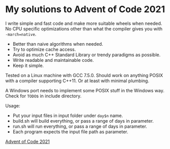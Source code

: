 My solutions to Advent of Code 2021
=======

I write simple and fast code and make more suitable wheels when needed. No CPU specific optimizations other than what the compiler gives you with `-march=native`.

* Better than naive algorithms when needed.
* Try to optimize cache access.
* Avoid as much C++ Standard Library or trendy paradigms as possible.
* Write readable and maintainable code.
* Keep it simple.

Tested on a Linux machine with GCC 7.5.0. Should work on anything POSIX with a compiler supporting C++11. Or at least with minimal plumbing.

A Windows port needs to implement some POSIX stuff in the Windows way. Check for `TODO`s in include directory.

Usage:
* Put your input files in input folder under `day$n` name.
* build.sh will build everything, or pass a range of days in parameter.
* run.sh will run everything, or pass a range of days in parameter.
* Each program expects the input file path as parameter.

[Advent of Code 2021](https://adventofcode.com/2021)
